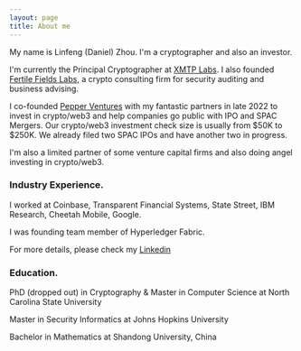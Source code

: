 ```yaml
---
layout: page
title: About me
---
```


My name is Linfeng (Daniel) Zhou. I'm a cryptographer and also an investor. 

I'm currently the Principal Cryptographer at [XMTP Labs](https://xmtp.org/). I also founded [Fertile Fields Labs](https://sites.google.com/view/fertilefieldslabs/home), a crypto consulting firm for security auditing and business advising. 

I co-founded [Pepper Ventures](https://sites.google.com/view/pepperventures) with my fantastic partners in late 2022 to invest in crypto/web3 and help companies go public with IPO and SPAC Mergers. Our crypto/web3 investment check size is usually from $50K to $250K. We already filed two SPAC IPOs and have another two in progress. 

I'm also a limited partner of some venture capital firms and also doing angel investing in crypto/web3. 

### Industry Experience. 

I worked at Coinbase, Transparent Financial Systems, State Street, IBM Research, Cheetah Mobile, Google.

I was founding team member of Hyperledger Fabric.

For more details, please check my [Linkedin](https://www.linkedin.com/in/daniellinfeng/)

### Education. 

PhD (dropped out) in Cryptography & Master in Computer Science at North Carolina State University

Master in Security Informatics at Johns Hopkins University

Bachelor in Mathematics at Shandong University, China